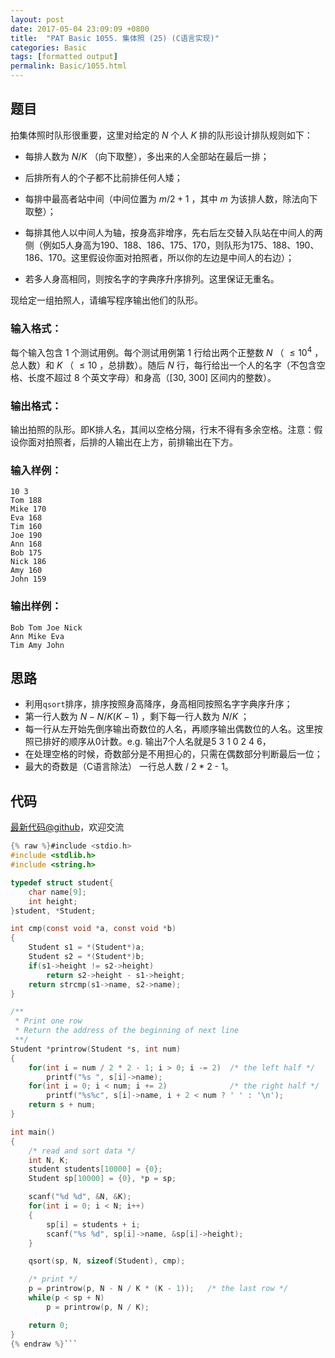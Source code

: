 ```yaml
---
layout: post
date: 2017-05-04 23:09:09 +0800
title:  "PAT Basic 1055. 集体照 (25) (C语言实现)"
categories: Basic
tags: [formatted output]
permalink: Basic/1055.html
---
```


## 题目

拍集体照时队形很重要，这里对给定的 $N$ 个人 $K$ 排的队形设计排队规则如下：

  * 每排人数为 $N/K$ （向下取整），多出来的人全部站在最后一排；

  * 后排所有人的个子都不比前排任何人矮；

  * 每排中最高者站中间（中间位置为 $m/2+1$ ，其中 $m$ 为该排人数，除法向下取整）；

  * 每排其他人以中间人为轴，按身高非增序，先右后左交替入队站在中间人的两侧（例如5人身高为190、188、186、175、170，则队形为175、188、190、186、170。这里假设你面对拍照者，所以你的左边是中间人的右边）；

  * 若多人身高相同，则按名字的字典序升序排列。这里保证无重名。

现给定一组拍照人，请编写程序输出他们的队形。

### 输入格式：

每个输入包含 1 个测试用例。每个测试用例第 1 行给出两个正整数 $N$ （ $\le 10^4$ ，总人数）和 $K$ （ $\le 10$
，总排数）。随后 $N$ 行，每行给出一个人的名字（不包含空格、长度不超过 8 个英文字母）和身高（[30, 300] 区间内的整数）。

### 输出格式：

输出拍照的队形。即K排人名，其间以空格分隔，行末不得有多余空格。注意：假设你面对拍照者，后排的人输出在上方，前排输出在下方。

### 输入样例：

    
    
    10 3
    Tom 188
    Mike 170
    Eva 168
    Tim 160
    Joe 190
    Ann 168
    Bob 175
    Nick 186
    Amy 160
    John 159
    

### 输出样例：

    
    
    Bob Tom Joe Nick
    Ann Mike Eva
    Tim Amy John
    



## 思路


- 利用`qsort`排序，排序按照身高降序，身高相同按照名字字典序升序；
- 第一行人数为 $N - N / K (K - 1)$ ，剩下每一行人数为 $N / K$ ；
- 每一行从左开始先倒序输出奇数位的人名，再顺序输出偶数位的人名。这里按照已排好的顺序从0计数。e.g. 输出7个人名就是5 3 1 0 2 4 6，
 - 在处理空格的时候，奇数部分是不用担心的，只需在偶数部分判断最后一位；
 - 最大的奇数是（C语言除法） 一行总人数 / 2 * 2 - 1。

## 代码

[最新代码@github](https://github.com/OliverLew/PAT/blob/master/PATBasic/1055.c)，欢迎交流
```c
{% raw %}#include <stdio.h>
#include <stdlib.h>
#include <string.h>

typedef struct student{
    char name[9];
    int height;
}student, *Student;

int cmp(const void *a, const void *b)
{
    Student s1 = *(Student*)a;
    Student s2 = *(Student*)b;
    if(s1->height != s2->height)
        return s2->height - s1->height;
    return strcmp(s1->name, s2->name);
}

/**
 * Print one row
 * Return the address of the beginning of next line
 **/
Student *printrow(Student *s, int num)
{
    for(int i = num / 2 * 2 - 1; i > 0; i -= 2)  /* the left half */
        printf("%s ", s[i]->name);
    for(int i = 0; i < num; i += 2)              /* the right half */
        printf("%s%c", s[i]->name, i + 2 < num ? ' ' : '\n');
    return s + num;
}

int main()
{
    /* read and sort data */
    int N, K;
    student students[10000] = {0};
    Student sp[10000] = {0}, *p = sp;

    scanf("%d %d", &N, &K);
    for(int i = 0; i < N; i++)
    {
        sp[i] = students + i;
        scanf("%s %d", sp[i]->name, &sp[i]->height);
    }

    qsort(sp, N, sizeof(Student), cmp);

    /* print */
    p = printrow(p, N - N / K * (K - 1));   /* the last row */
    while(p < sp + N)
        p = printrow(p, N / K);

    return 0;
}
{% endraw %}```